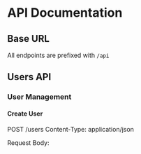 # API Documentation

## Base URL
All endpoints are prefixed with `/api`

## Users API

### User Management
#### Create User
POST /users
Content-Type: application/json

Request Body: